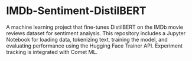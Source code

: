 # IMDb-Sentiment-DistilBERT
A machine learning project that fine-tunes DistilBERT on the IMDb movie reviews dataset for sentiment analysis. This repository includes a Jupyter Notebook for loading data, tokenizing text, training the model, and evaluating performance using the Hugging Face Trainer API. Experiment tracking is integrated with Comet ML.
